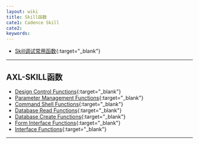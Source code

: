 ```yaml
---
layout: wiki
title: Skill函数
cate1: Cadence Skill
cate2: 
keywords: 
---
```


*  [Skill调试常用函数](https://tiny-yhw.github.io//allegro-skill-debug){:target="_blank"}

* * *

## AXL-SKILL函数

*  [Design Control Functions](https://tiny-yhw.github.io//allegro-skill-design-control-functions){:target="_blank"}
*  [Parameter Management Functions](https://tiny-yhw.github.io//allegro-skill-parameter-management-functions){:target="_blank"}
*  [Command Shell Functions](https://tiny-yhw.github.io//allegro-skill-command-shell-functions){:target="_blank"}
*  [Database Read Functions](https://tiny-yhw.github.io//allegro-skill-database-read-functions){:target="_blank"}
*  [Database Create Functions](https://tiny-yhw.github.io//allegro-skill-database-create-functions){:target="_blank"}
*  [Form Interface Functions](https://tiny-yhw.github.io//allegro-skill-form-interface-functions){:target="_blank"}
*  [Interface Functions](https://tiny-yhw.github.io//allegro-skill-interface-functions){:target="_blank"}



* * *

